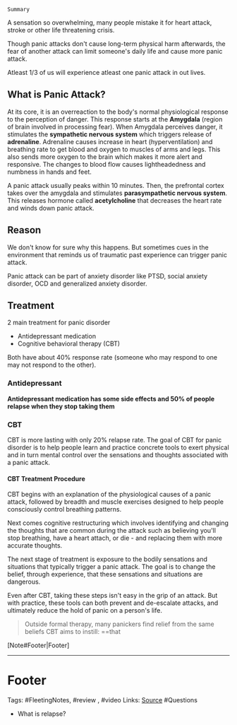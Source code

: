 `Summary`

A sensation so overwhelming, many people mistake it for heart attack, stroke or other life threatening crisis. 

Though panic attacks don't cause long-term physical harm afterwards, the fear of another attack can limit someone's daily life and cause more panic attack.

Atleast 1/3 of us will experience atleast one panic attack in out lives. 

## What is Panic Attack?
At its core, it is an overreaction to the body's  normal physiological response to the perception of danger. This response starts at the **Amygdala** (region of brain involved in processing fear). When Amygdala perceives danger, it stimulates the **sympathetic nervous system** which triggers release of **adrenaline**. Adrenaline causes increase  in heart (hyperventilation) and breathing rate to get blood and oxygen to muscles of arms and legs. This also sends more oxygen to the brain which makes it more alert and responsive. The changes to blood flow causes lightheadedness and numbness in hands and feet. 

A panic attack usually peaks within 10 minutes. Then, the prefrontal cortex takes over the amygdala and stimulates **parasympathetic nervous system**. This releases hormone called **acetylcholine** that decreases the heart rate and winds down panic attack. 

## Reason
We don't know for sure why this happens. But sometimes cues in the environment that reminds us of traumatic past experience can trigger panic attack. 

Panic attack can be part of anxiety disorder like PTSD, social anxiety disorder, OCD and generalized anxiety disorder. 

## Treatment
2 main treatment for panic disorder
- Antidepressant medication
- Cognitive behavioral therapy (CBT)

Both have about 40% response rate (someone who may respond to one may not respond to the other). 

### Antidepressant
**Antidepressant medication has some side effects and 50% of people relapse when they stop taking them** 

### CBT
CBT is more lasting with only 20% relapse rate. The goal of CBT for panic disorder is to help people learn and practice concrete tools to exert physical and in turn mental control over the sensations and thoughts associated with a panic attack. 

#### CBT Treatment Procedure
CBT begins with an explanation of the physiological causes of a panic attack, followed by breadth and muscle exercises designed to help people consciously control breathing patterns. 

Next comes cognitive restructuring which involves identifying and changing the thoughts that are common during the attack such as believing you'll stop breathing, have a heart attach, or die - and replacing them with more accurate thoughts.

The next stage of treatment is exposure to the bodily sensations and situations that typically trigger a panic attack. The goal is to change the belief, through experience, that these sensations and situations are dangerous. 

Even after CBT, taking these steps isn't easy in the grip of an attack. But with practice, these tools can both prevent and de-escalate attacks, and ultimately reduce the hold of panic on a person's life. 

> Outside formal  therapy, many panickers find relief from the same beliefs CBT aims to instill: ==that 



[Note#Footer|Footer]

---
# Footer
Tags: #FleetingNotes, #review , #video
Links: 
[Source](https://www.youtube.com/watch?edufilter=NULL&t=78s&v=IzFObkVRSV0&ab_channel=TED-Ed)
#Questions
- What is relapse?
<!--stackedit_data:
eyJoaXN0b3J5IjpbMTU1Njc0ODYwNSwtNzQwMzk1ODcyLC0xNj
E1NTEyMjddfQ==
-->